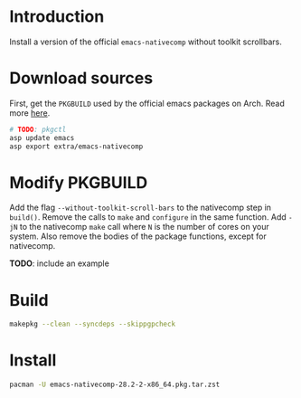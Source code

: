 # Introduction
Install a version of the official `emacs-nativecomp` without toolkit scrollbars.

# Download sources
First, get the `PKGBUILD` used by the official emacs packages on Arch.
Read more [here](https://wiki.archlinux.org/title/Arch_Build_System).

```sh
# TODO: pkgctl
asp update emacs
asp export extra/emacs-nativecomp
```

# Modify PKGBUILD
Add the flag `--without-toolkit-scroll-bars` to the nativecomp step in `build()`. Remove
the calls to `make` and `configure` in the same function. Add `-jN` to the
nativecomp `make` call where `N` is the number of cores on your system.
Also remove the bodies of the package functions, except for nativecomp.

**TODO**: include an example

# Build
```sh
makepkg --clean --syncdeps --skippgpcheck
```

# Install
```sh
pacman -U emacs-nativecomp-28.2-2-x86_64.pkg.tar.zst
```
